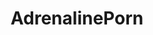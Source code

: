 ---
title: AdrenalinePorn
crosslinks:
- PornOverlords
- nonononoyes
- ExposurePorn
- spam
- EarthPorn
- ConfusingGravity
- outdoors
- Kayaking
- SweatyPalms
- whitewater
- THE_PACK
- theocho
- rollercoasters
- hiking
---